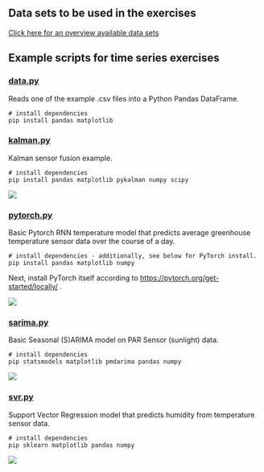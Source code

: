 ## Data sets to be used in the exercises

[Click here for an overview available data sets](data) 

## Example scripts for time series exercises

### [data.py](data.py)

Reads one of the example .csv files
into a Python Pandas DataFrame.

```
# install dependencies
pip install pandas matplotlib
```

### [kalman.py](kalman.py)

Kalman sensor fusion example.

```
# install dependencies
pip install pandas matplotlib pykalman numpy scipy
```

![](../images/models/kalman.png)

### [pytorch.py](pytorch.py)

Basic Pytorch RNN temperature model
that predicts average greenhouse temperature sensor data
over the course of a day.

```
# install dependencies - additionally, see below for PyTorch install.
pip install pandas matplotlib numpy
```
Next, install PyTorch itself according to https://pytorch.org/get-started/locally/ .

![](../images/models/rnn.png)

### [sarima.py](sarima.py)

Basic Seasonal (S)ARIMA model on PAR Sensor (sunlight) data.

```
# install dependencies
pip statsmodels matplotlib pmdarima pandas numpy
```

![](../images/models/sarima.png)

### [svr.py](svr.py)

Support Vector Regression model
that predicts humidity from temperature sensor data.

```
# install dependencies
pip sklearn matplotlib pandas numpy
```

![](../images/models/svr.png)
